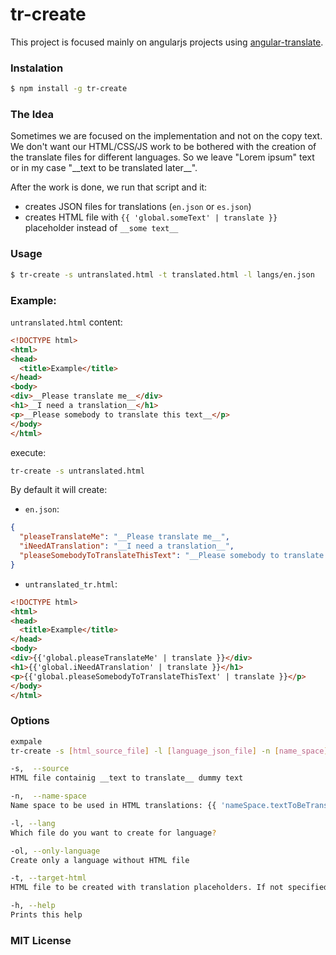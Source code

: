 # tr-create

This project is focused mainly on angularjs projects using [angular-translate](https://github.com/angular-translate/angular-translate).

### Instalation

```bash
$ npm install -g tr-create
```

### The Idea
Sometimes we are focused on the implementation and not on the copy text. We don't want our HTML/CSS/JS work to be bothered with the creation of the translate files for different languages. So we leave "Lorem ipsum" text or in my case "\_\_text to be translated later\_\_".

After the work is done, we run that script and it:

* creates JSON files for translations (`en.json` or `es.json`)
* creates HTML file with `{{ 'global.someText' | translate }}` placeholder instead of `__some text__`

### Usage
```bash
$ tr-create -s untranslated.html -t translated.html -l langs/en.json
```

### Example:
`untranslated.html` content:

```html
<!DOCTYPE html>
<html>
<head>
  <title>Example</title>
</head>
<body>
<div>__Please translate me__</div>
<h1>__I need a translation__</h1>
<p>__Please somebody to translate this text__</p>
</body>
</html>
```

execute:

```bash
tr-create -s untranslated.html
```
By default it will create:

* `en.json`:

```json
{
  "pleaseTranslateMe": "__Please translate me__",
  "iNeedATranslation": "__I need a translation__",
  "pleaseSomebodyToTranslateThisText": "__Please somebody to translate this text__"
}
```
* `untranslated_tr.html`:

```html
<!DOCTYPE html>
<html>
<head>
  <title>Example</title>
</head>
<body>
<div>{{'global.pleaseTranslateMe' | translate }}</div>
<h1>{{'global.iNeedATranslation' | translate }}</h1>
<p>{{'global.pleaseSomebodyToTranslateThisText' | translate }}</p>
</body>
</html>
```

### Options
```bash
exmpale
tr-create -s [html_source_file] -l [language_json_file] -n [name_space]

-s,  --source
HTML file containig __text to translate__ dummy text

-n,  --name-space
Name space to be used in HTML translations: {{ 'nameSpace.textToBeTranslated' | translate }}

-l, --lang
Which file do you want to create for language?

-ol, --only-language
Create only a language without HTML file

-t, --target-html
HTML file to be created with translation placeholders. If not specified we will create a new one with sufix.

-h, --help
Prints this help
```

### MIT License